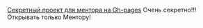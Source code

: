 [Секретный проект для ментора на Gh-pages](https://kuznec2.github.io/kata-movie-app/)
Очень секретно!!!
Открывать только Ментору!

